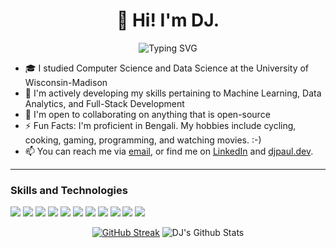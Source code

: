<!--
**DJPAUL2001/DJPAUL2001** is a ✨ _special_ ✨ repository because its `README.md` (this file) appears on your GitHub profile.

⚠️⚠️⚠️ CITATIONs: 
- https://dev.to/github/how-to-create-a-github-profile-readme-jha
- https://github-readme-streak-stats.herokuapp.com/demo/
- https://readme-typing-svg.demolab.com/demo/
- https://shields.io/
-->

<h1 align="center"> 👋 Hi! I'm DJ. </h1>

<p align="center">
  <img src="https://readme-typing-svg.demolab.com?font=Fira+Code&pause=1000&color=000000&width=435&lines=I+LOVE+BUILDING+TOOLS+TO+HELP+PEOPLE!" alt="Typing SVG" />
</p>

- 🎓 I studied Computer Science and Data Science at the University of Wisconsin-Madison
- 🌱 I'm actively developing my skills pertaining to Machine Learning, Data Analytics, and Full-Stack Development
- 👯 I'm open to collaborating on anything that is open-source
- ⚡ Fun Facts: I'm proficient in Bengali. My hobbies include cycling, cooking, gaming, programming, and watching movies. :-)
- 📫 You can reach me via <a href="mailto: dhrubajyotipaul3@gmail.com">email</a>, or find me on <a href="https://www.linkedin.com/in/dhruba-j-paul/">LinkedIn</a> and <a href="https://djpaul.dev">djpaul.dev</a>.

-------

### Skills and Technologies

![](https://img.shields.io/badge/-Java%20-000000)
![](https://img.shields.io/badge/-Python%20-000000)
![](https://img.shields.io/badge/-C/C++%20-000000)
![](https://img.shields.io/badge/-JavaScript%20-000000)
![](https://img.shields.io/badge/-HTML/CSS%20-000000)
![](https://img.shields.io/badge/-SQL%20-000000)
![](https://img.shields.io/badge/-MySQL%20-000000)
![](https://img.shields.io/badge/-Scikit-Learn%20-000000)
![](https://img.shields.io/badge/-Tensorflow%20-000000)
![](https://img.shields.io/badge/-Git%20-000000)
![](https://img.shields.io/badge/-Object_Oriented_Programming%20-000000)

<p align="center">
  <a href="https://git.io/streak-stats"><img src="https://github-readme-streak-stats.herokuapp.com?user=djpaul-dev&theme=dark&hide_border=true&card_width=900" alt="GitHub Streak" /></a>
  <img src="https://github-readme-streak-stats-l9v14umrg-dj-pauls-projects.vercel.app?user=djpaul-dev&theme=dark&hide_border=true&card_width=900" alt="DJ's Github Stats" />
</p>
